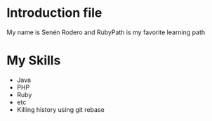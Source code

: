 # Introduction file
My name is Senén Rodero and RubyPath is my favorite learning path

# My Skills
* Java
* PHP
* Ruby
* etc
* Killing history using git rebase
